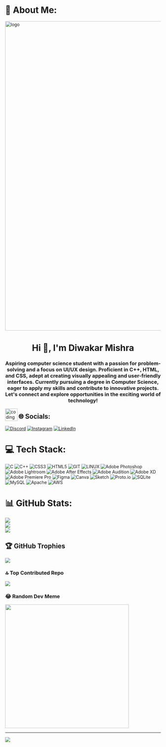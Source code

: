 # 💫 About Me:
 <img align="centre" width="1000" height="1000" src="https://gifdb.com/images/high/animated-chock-coding-c78f6elj32sfoi8q.gif" alt="logo">

<h1 align="center">Hi 👋, I'm Diwakar Mishra</h1>


<h3 align="center">Aspiring computer science student with a passion for problem-solving and a focus on UI/UX design. Proficient in C++, HTML, and CSS, adept at creating visually appealing and user-friendly interfaces. Currently pursuing a degree in Computer Science, eager to apply my skills and contribute to innovative projects. Let's connect and explore opportunities in the exciting world of technology!</h3>
<img align="left" alt="coding" width="40" src="https://user-images.githubusercontent.com/74038190/213866269-5d00981c-7c98-46d7-8a8e-16f462f15227.gif'>
<img align="right" alt="coding" width="400" src="https://user-images.githubusercontent.com/74038190/212741999-016fddbd-617a-4448-8042-0ecf907aea25.gif">


## 🌐 Socials:
[![Discord](https://img.shields.io/badge/Discord-%237289DA.svg?logo=discord&logoColor=white)](https://discord.gg/_diwakar_) [![Instagram](https://user-images.githubusercontent.com/74038190/235294013-a33e5c43-a01c-43f6-b44d-a406d8b4ab75.gif)](https://instagram.com/_the_diwakar) [![LinkedIn](https://img.shields.io/badge/LinkedIn-%230077B5.svg?logo=linkedin&logoColor=white)](https://linkedin.com/in/www.linkedin.com/in/diwakar-mishra-) 

# 💻 Tech Stack:
![C](https://img.shields.io/badge/c-%2300599C.svg?style=plastic&logo=c&logoColor=white) ![C++](https://img.shields.io/badge/c++-%2300599C.svg?style=plastic&logo=c%2B%2B&logoColor=white) ![CSS3](https://img.shields.io/badge/css3-%231572B6.svg?style=plastic&logo=css3&logoColor=white) ![HTML5](https://img.shields.io/badge/html5-%23E34F26.svg?style=plastic&logo=html5&logoColor=white) ![GIT](https://img.shields.io/badge/Git-fc6d26?style=plastic&logo=git&logoColor=white) ![LINUX](https://img.shields.io/badge/Linux-FCC624?style=plastic&logo=linux&logoColor=black) ![Adobe Photoshop](https://img.shields.io/badge/adobephotoshop-%2331A8FF.svg?style=plastic&logo=adobephotoshop&logoColor=white) ![Adobe Lightroom](https://img.shields.io/badge/Adobe%20Lightroom-31A8FF.svg?style=plastic&logo=Adobe%20Lightroom&logoColor=white) ![Adobe After Effects](https://img.shields.io/badge/Adobe%20After%20Effects-9999FF.svg?style=plastic&logo=Adobe%20After%20Effects&logoColor=white) ![Adobe Audition](https://img.shields.io/badge/Adobe%20Audition-9999FF.svg?style=plastic&logo=Adobe%20Audition&logoColor=white) ![Adobe XD](https://img.shields.io/badge/Adobe%20XD-470137?style=plastic&logo=Adobe%20XD&logoColor=#FF61F6) ![Adobe Premiere Pro](https://img.shields.io/badge/Adobe%20Premiere%20Pro-9999FF.svg?style=plastic&logo=Adobe%20Premiere%20Pro&logoColor=white) 	![Figma](https://img.shields.io/badge/figma-%23F24E1E.svg?style=plastic&logo=figma&logoColor=white) ![Canva](https://img.shields.io/badge/Canva-%2300C4CC.svg?style=plastic&logo=Canva&logoColor=white) ![Sketch](https://img.shields.io/badge/Sketch-FFB387?style=plastic&logo=sketch&logoColor=black) ![Proto.io](https://img.shields.io/badge/Proto.io-161637?style=plastic&logo=proto.io&logoColor=00e5ff) ![SQLite](https://img.shields.io/badge/sqlite-%2307405e.svg?style=plastic&logo=sqlite&logoColor=white) ![MySQL](https://img.shields.io/badge/mysql-%2300f.svg?style=plastic&logo=mysql&logoColor=white) ![Apache](https://img.shields.io/badge/apache-%23D42029.svg?style=plastic&logo=apache&logoColor=white) ![AWS](https://img.shields.io/badge/AWS-%23FF9900.svg?style=plastic&logo=amazon-aws&logoColor=white)
# 📊 GitHub Stats:
![](https://github-readme-stats.vercel.app/api?username=RedC0der&theme=tokyonight&hide_border=false&include_all_commits=true&count_private=true)<br/>
![](https://github-readme-streak-stats.herokuapp.com/?user=RedC0der&theme=tokyonight&hide_border=false)<br/>
![](https://github-readme-stats.vercel.app/api/top-langs/?username=RedC0der&theme=tokyonight&hide_border=false&include_all_commits=true&count_private=true&layout=compact)

## 🏆 GitHub Trophies
![](https://github-profile-trophy.vercel.app/?username=RedC0der&theme=tokyonight&no-frame=false&no-bg=true&margin-w=4)

### 🔝 Top Contributed Repo
![](https://github-contributor-stats.vercel.app/api?username=RedC0der&limit=5&theme=tokyonight&combine_all_yearly_contributions=true)

### 😂 Random Dev Meme
<img src='https://randommeme-five.vercel.app/' style="height: 400px;"/>

---
[![](https://visitcount.itsvg.in/api?id=RedC0der&icon=4&color=7)](https://visitcount.itsvg.in)

<!-- Proudly created with GPRM ( https://gprm.itsvg.in ) -->

<!-- Proudly created with GPRM ( https://gprm.itsvg.in ) -->
